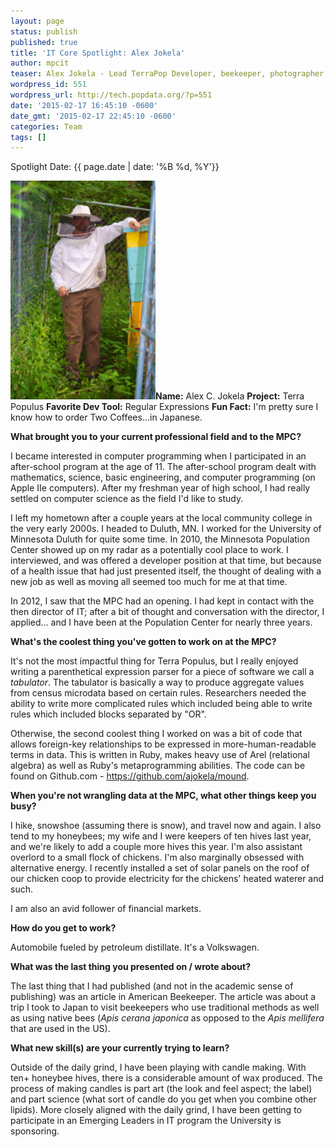 ```yaml
---
layout: page
status: publish
published: true
title: 'IT Core Spotlight: Alex Jokela'
author: mpcit
teaser: Alex Jokela - Lead TerraPop Developer, beekeeper, photographer, chicken raiser.  The IT Core Spotlight visits with the Core's renaissance man.
wordpress_id: 551
wordpress_url: http://tech.popdata.org/?p=551
date: '2015-02-17 16:45:10 -0600'
date_gmt: '2015-02-17 22:45:10 -0600'
categories: Team
tags: []
---
```


Spotlight Date: {{ page.date | date: '%B %d, %Y'}}

<strong><a href="/images/beekeeper-alex.jpg"><img class="alignright wp-image-588" src="/images/beekeeper-alex-199x300.jpg" alt="" width="232" height="350" /></a>Name:</strong> Alex C. Jokela
<strong>Project:</strong> Terra Populus
<strong>Favorite Dev Tool:</strong> Regular Expressions
<strong>Fun Fact:</strong> I'm pretty sure I know how to order Two Coffees...in Japanese.


<b>What brought you to your current professional field and to the MPC?</b>

I became interested in computer programming when I participated in an after-school program at the age of 11.  The after-school program dealt with mathematics, science, basic engineering, and computer programming (on Apple IIe computers).  After my freshman year of high school, I had really settled on computer science as the field I'd like to study.

I left my hometown after a couple years at the local community college in the very early 2000s.  I headed to Duluth, MN.  I worked for the University of Minnesota Duluth for quite some time.  In 2010, the Minnesota Population Center showed up on my radar as a potentially cool place to work.  I interviewed, and was offered a developer position at that time, but because of a health issue that had just presented itself, the thought of dealing with a new job as well as moving all seemed too much for me at that time.

In 2012, I saw that the MPC had an opening. I had kept in contact with the then director of IT; after a bit of thought and conversation with the director, I applied... and I have been at the Population Center for nearly three years.


<b>What's the coolest thing you've gotten to work on at the MPC?</b>

It's not the most impactful thing for Terra Populus, but I really enjoyed writing a parenthetical expression parser for a piece of software we call a <i>tabulator</i>.  The tabulator is basically a way to produce aggregate values from census microdata based on certain rules.  Researchers needed the ability to write more complicated rules which included being able to write rules which included blocks separated by "OR".

Otherwise, the second coolest thing I worked on was a bit of code that allows foreign-key relationships to be expressed in more-human-readable terms in data.  This is written in Ruby, makes heavy use of Arel (relational algebra) as well as Ruby's metaprogramming abilities.  The code can be found on Github.com - <a href="https://github.com/ajokela/mound">https://github.com/ajokela/mound</a>.


<b>When you're not wrangling data at the MPC, what other things keep you busy?</b>

I hike, snowshoe (assuming there is snow), and travel now and again.  I also tend to my honeybees; my wife and I were keepers of ten hives last year, and we're likely to add a couple more hives this year.  I'm also assistant overlord to a small flock of chickens.  I'm also marginally obsessed with alternative energy. I recently installed a set of solar panels on the roof of our chicken coop to provide electricity for the chickens' heated waterer and such.

I am also an avid follower of financial markets.


<b>How do you get to work?</b>

Automobile fueled by petroleum distillate.  It's a Volkswagen.


<b>What was the last thing you presented on / wrote about?</b>

The last thing that I had published (and not in the academic sense of publishing) was an article in American Beekeeper.  The article was about a trip I took to Japan to visit beekeepers who use traditional methods as well as using native bees (<i>Apis cerana japonica</i> as opposed to the <i>Apis mellifera</i> that are used in the US).


<b>What new skill(s) are your currently trying to learn?</b>

Outside of the daily grind, I have been playing with candle making.  With ten+ honeybee hives, there is a considerable amount of wax produced.  The process of making candles is part art (the look and feel aspect; the label) and part science (what sort of candle do you get when you combine other lipids).  More closely aligned with the daily grind, I have been getting to participate in an Emerging Leaders in IT program the University is sponsoring.
